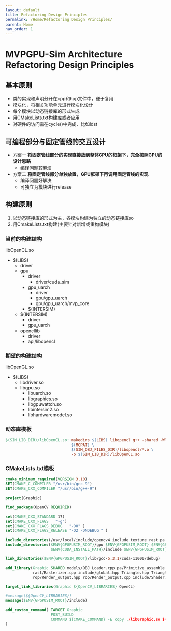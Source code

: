 ```yaml
---
layout: default
title: Refactoring Design Principles
permalink: /Home/Refactoring Design Principles/
parent: Home
nav_order: 1
---
```


# MVPGPU-Sim Architecture Refactoring Design Principles

## 基本原则

- 类的实现和声明分开在cpp和hpp文件中，便于复用
- 模块化，将相关功能单元进行模块化设计
- 每个模块以动态链接库的形式生成
- 用CMakeLists.txt构建库或者应用
- 对硬件的访问需在cycle()中完成，比如ldst

## 可编程部分与固定管线的交互设计

- 方案一 **将固定管线部分的实现直接放到整体GPU的框架下，完全按照GPU的设计思路**
  - 编译问题较麻烦
- 方案二 **将固定管线部分单独放置，GPU框架下再调用固定管线的实现**
  - 编译问题好解决
  - 可独立为模块进行release

## 构建原则

1. 以动态链接库的形式为主，各模块构建为独立的动态链接库so
2. 用CmakeLists.txt构建(主要针对新增或重构模块)

### 当前的构建结构
  
libOpenCL.so
  
- $(LIBS)
  - driver
  - gpu
    - driver
      - driver/cuda_sim
    - gpu_uarch
      - driver
      - gpu/gpu_uarch
      - gpu/gpu_uarch/mvp_core
    - $(INTERSIM)
  - $(INTERSIM)
    - driver
    - gpu_uarch
  - opencllib
    - driver
    - api/libopencl

### 期望的构建结构

  libOpenGL.so

- $(LIBS)
  - libdriver.so
  - libgpu.so
    - libuarch.so
    - libgraphics.so
    - libgpuwattch.so
    - libintersim2.so
    - libhardwaremodel.so

### 动态库模板

```makefile
$(SIM_LIB_DIR)/libOpenCL.so: makedirs $(LIBS) libopencl g++ -shared -Wl, -soname, libOpenCL.so \
                             $(MCPAT) \
                             $(SIM_OBJ_FILES_DIR)/libopencl/*.o \
                             -o $(SIM_LIB_DIR)/libOpenCL.so
```

### CMakeLists.txt模板

```cmake
cmake_minimum_required(VERSION 3.10)
SET(CMAKE_C_COMPILER "/usr/bin/gcc-9")
SET(CMAKE_CXX_COMPILER "/usr/bin/g++-9")

project(Graphic)

find_package(OpenCV REQUIRED)

set(CMAKE_CXX_STANDARD 17)
set(CMAKE_CXX_FLAGS   "-g") 
set(CMAKE_CXX_FLAGS_DEBUG   "-O0" ) 
set(CMAKE_CXX_FLAGS_RELEASE "-O2 -DNDEBUG " ) 

include_directories(/usr/local/include/opencv4 include texture rast pa rop)
include_directories($ENV{GPGPUSIM_ROOT}/gpu $ENV{GPGPUSIM_ROOT} $ENV{GPGPUSIM_ROOT}/include 
                    $ENV{CUDA_INSTALL_PATH}/include $ENV{GPGPUSIM_ROOT}/api)

link_directories($ENV{GPGPUSIM_ROOT}/lib/gcc-5.3.1/cuda-11000/debug)

add_library(Graphic SHARED models/OBJ_Loader.cpp pa/Primitive_assemble.hpp pa/Primitive_assemble.cpp 
            rast/Rasterizer.cpp include/global.hpp Triangle.hpp Triangle.cpp texture/Texture.cpp 
            rop/Render_output.hpp rop/Render_output.cpp include/Shader.hpp include/OBJ_Loader.h gpuc.cpp)

target_link_libraries(Graphic ${OpenCV_LIBRARIES} OpenCL) 

#message(${OpenCV_LIBRARIES})
message($ENV{GPGPUSIM_ROOT}/include)

add_custom_command( TARGET Graphic
                    POST_BUILD
                    COMMAND ${CMAKE_COMMAND} -E copy ./libGraphic.so $(GPGPUSIM_ROOT)/lib/libGraphic.so 
)
```
